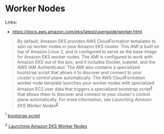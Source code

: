 # Worker Nodes

Links:
* https://docs.aws.amazon.com/eks/latest/userguide/worker.html

> By default, Amazon EKS provides AWS CloudFormation templates to spin up worker nodes in your Amazon EKS cluster. This AMI is built on top of Amazon Linux 2, and is configured to serve as the base image for Amazon EKS worker nodes. The AMI is configured to work with Amazon EKS out of the box, and it includes Docker, kubelet, and the AWS IAM Authenticator. The AMI also contains a specialized bootstrap script that allows it to discover and connect to your cluster's control plane automatically.
> The AWS CloudFormation worker node template launches your worker nodes with specialized Amazon EC2 user data that triggers a specialized bootstrap script<sup>[1](#bootstrap_script)</sup> that allows them to discover and connect to your cluster's control plane automatically. For more information, see _Launching Amazon EKS Worker Nodes_<sup>[2](#launch_worker_nodes)</sup>.

<sup><a name="bootstrap_script">1</a></sup> [bootstrap script](https://github.com/awslabs/amazon-eks-ami/blob/master/files/bootstrap.sh)

<sup><a name="launch_worker_nodes">2</a></sup> [Launching Amazon EKS Worker Nodes](https://docs.aws.amazon.com/eks/latest/userguide/launch-workers.html)